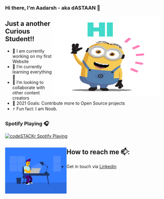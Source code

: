 
### Hi there, I'm Aadarsh - aka dASTAAN 👋
<img align="right" src="HELLO.gif" alt="Illustration of ready" width=350px height=260px/>


## Just a another Curious Student!!

- 🔭 I am currently working on my first Website
- 🌱 I’m currently learning everything 🤣
- 👯 I’m looking to collaborate with other content creators
- 🥅 2021 Goals: Contribute more to Open Source projects
- ⚡ Fun fact: I am Noob.

### Spotify Playing 🎧

[<img src="https://now-playing-codestackr.vercel.app/api/spotify-playing" alt="codeSTACKr Spotify Playing" width="350" />](https://open.spotify.com/album/7lU97qE3TN6fmF2f6ncoel)


## How to reach me 📫: <img align="left" width="200" height="150" src="WROKING.gif">
- Get in touch via <a href="https://www.linkedin.com/in/adarsh-kumar-6b237b174/">Linkedin</a>

